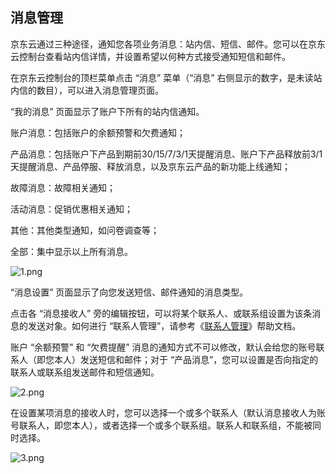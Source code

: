 ## 消息管理

京东云通过三种途径，通知您各项业务消息：站内信、短信、邮件。您可以在京东云控制台查看站内信详情，并设置希望以何种方式接受通知短信和邮件。

在京东云控制台的顶栏菜单点击 “消息” 菜单（“消息” 右侧显示的数字，是未读站内信的数目），可以进入消息管理页面。

“我的消息” 页面显示了账户下所有的站内信通知。

账户消息：包括账户的余额预警和欠费通知；

产品消息：包括账户下产品到期前30/15/7/3/1天提醒消息、账户下产品释放前3/1天提醒消息、产品停服、释放消息，以及京东云产品的新功能上线通知；

故障消息：故障相关通知；

活动消息：促销优惠相关通知；

其他：其他类型通知，如问卷调查等；

全部：集中显示以上所有消息。

![1.png](https://img1.jcloudcs.com/cms/1d4d1b13-5142-4b31-b92a-a7ee03d35ce320170908135307.png)

“消息设置” 页面显示了向您发送短信、邮件通知的消息类型。

点击各 “消息接收人” 旁的编辑按钮，可以将某个联系人、或联系组设置为该条消息的发送对象。如何进行 “联系人管理”，请参考《[联系人管理](http://www.jcloud.com/help/detail/1424/isCateLog/1)》帮助文档。

账户 “余额预警” 和 “欠费提醒” 消息的通知方式不可以修改，默认会给您的账号联系人（即您本人）发送短信和邮件；对于 “产品消息”，您可以设置是否向指定的联系人或联系组发送邮件和短信通知。

![2.png](https://img1.jcloudcs.com/cms/cad85450-9067-46d2-9668-feb68d11e14720170908135349.png)

在设置某项消息的接收人时，您可以选择一个或多个联系人（默认消息接收人为账号联系人，即您本人），或者选择一个或多个联系组。联系人和联系组，不能被同时选择。

![3.png](https://img1.jcloudcs.com/cms/0f755645-8e33-4f4c-8e6f-9b5fd9e01ab820170908140303.png)